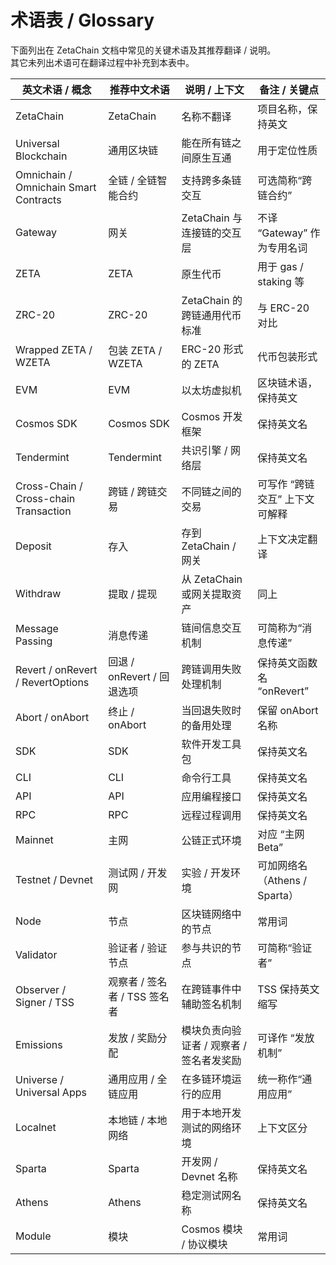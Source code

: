 # 术语表 / Glossary

下面列出在 ZetaChain 文档中常见的关键术语及其推荐翻译 / 说明。  
其它未列出术语可在翻译过程中补充到本表中。

| 英文术语 / 概念 | 推荐中文术语 | 说明 / 上下文 | 备注 / 关键点 |
|---|---|---|---|
| ZetaChain | ZetaChain | 名称不翻译 | 项目名称，保持英文 |
| Universal Blockchain | 通用区块链 | 能在所有链之间原生互通 | 用于定位性质 |
| Omnichain / Omnichain Smart Contracts | 全链 / 全链智能合约 | 支持跨多条链交互 | 可选简称“跨链合约” |
| Gateway | 网关 | ZetaChain 与连接链的交互层 | 不译 “Gateway” 作为专用名词 |
| ZETA | ZETA | 原生代币 | 用于 gas / staking 等 |
| ZRC-20 | ZRC-20 | ZetaChain 的跨链通用代币标准 | 与 ERC-20 对比 |
| Wrapped ZETA / WZETA | 包装 ZETA / WZETA | ERC-20 形式的 ZETA | 代币包装形式 |
| EVM | EVM | 以太坊虚拟机 | 区块链术语，保持英文 |
| Cosmos SDK | Cosmos SDK | Cosmos 开发框架 | 保持英文名 |
| Tendermint | Tendermint | 共识引擎 / 网络层 | 保持英文名 |
| Cross-Chain / Cross-chain Transaction | 跨链 / 跨链交易 | 不同链之间的交易 | 可写作 “跨链交互” 上下文可解释 |
| Deposit | 存入 | 存到 ZetaChain / 网关 | 上下文决定翻译 |
| Withdraw | 提取 / 提现 | 从 ZetaChain 或网关提取资产 | 同上 |
| Message Passing | 消息传递 | 链间信息交互机制 | 可简称为“消息传递” |
| Revert / onRevert / RevertOptions | 回退 / onRevert / 回退选项 | 跨链调用失败处理机制 | 保持英文函数名 “onRevert” |
| Abort / onAbort | 终止 / onAbort | 当回退失败时的备用处理 | 保留 onAbort 名称 |
| SDK | SDK | 软件开发工具包 | 保持英文名 |
| CLI | CLI | 命令行工具 | 保持英文名 |
| API | API | 应用编程接口 | 保持英文名 |
| RPC | RPC | 远程过程调用 | 保持英文名 |
| Mainnet | 主网 | 公链正式环境 | 对应 “主网 Beta” |
| Testnet / Devnet | 测试网 / 开发网 | 实验 / 开发环境 | 可加网络名（Athens / Sparta） |
| Node | 节点 | 区块链网络中的节点 | 常用词 |
| Validator | 验证者 / 验证节点 | 参与共识的节点 | 可简称“验证者” |
| Observer / Signer / TSS | 观察者 / 签名者 / TSS 签名者 | 在跨链事件中辅助签名机制 | TSS 保持英文缩写 |
| Emissions | 发放 / 奖励分配 | 模块负责向验证者 / 观察者 / 签名者发奖励 | 可译作 “发放机制” |
| Universe / Universal Apps | 通用应用 / 全链应用 | 在多链环境运行的应用 | 统一称作“通用应用” |
| Localnet | 本地链 / 本地网络 | 用于本地开发测试的网络环境 | 上下文区分 |
| Sparta | Sparta | 开发网 / Devnet 名称 | 保持英文名 |
| Athens | Athens | 稳定测试网名称 | 保持英文名 |
| Module | 模块 | Cosmos 模块 / 协议模块 | 常用词 |

